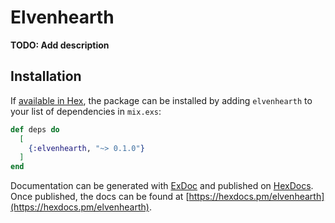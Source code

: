 # Elvenhearth

**TODO: Add description**

## Installation

If [available in Hex](https://hex.pm/docs/publish), the package can be installed
by adding `elvenhearth` to your list of dependencies in `mix.exs`:

```elixir
def deps do
  [
    {:elvenhearth, "~> 0.1.0"}
  ]
end
```

Documentation can be generated with [ExDoc](https://github.com/elixir-lang/ex_doc)
and published on [HexDocs](https://hexdocs.pm). Once published, the docs can
be found at [https://hexdocs.pm/elvenhearth](https://hexdocs.pm/elvenhearth).

